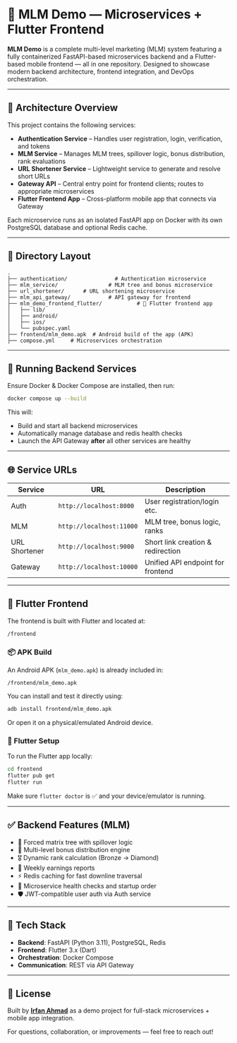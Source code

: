 # 💼 MLM Demo — Microservices + Flutter Frontend

**MLM Demo** is a complete multi-level marketing (MLM) system featuring a fully containerized FastAPI-based microservices backend and a Flutter-based mobile frontend — all in one repository. Designed to showcase modern backend architecture, frontend integration, and DevOps orchestration.

---

## 🔧 Architecture Overview

This project contains the following services:

- **Authentication Service** – Handles user registration, login, verification, and tokens
- **MLM Service** – Manages MLM trees, spillover logic, bonus distribution, rank evaluations
- **URL Shortener Service** – Lightweight service to generate and resolve short URLs
- **Gateway API** – Central entry point for frontend clients; routes to appropriate microservices
- **Flutter Frontend App** – Cross-platform mobile app that connects via Gateway

Each microservice runs as an isolated FastAPI app on Docker with its own PostgreSQL database and optional Redis cache.

---

## 📁 Directory Layout

```
.
├── authentication/               # Authentication microservice
├── mlm_service/                # MLM tree and bonus microservice
├── url_shortener/      # URL shortening microservice
├── mlm_api_gateway/            # API gateway for frontend
├── mlm_demo_frontend_flutter/           # 📱 Flutter frontend app
│   ├── lib/
│   ├── android/
│   ├── ios/
│   └── pubspec.yaml
├── frontend/mlm_demo.apk  # Android build of the app (APK)
├── compose.yml     # Microservices orchestration
```

---

## 🐳 Running Backend Services

Ensure Docker & Docker Compose are installed, then run:

```bash
docker compose up --build
```

This will:
- Build and start all backend microservices
- Automatically manage database and redis health checks
- Launch the API Gateway **after** all other services are healthy

---

## 🌐 Service URLs

| Service         | URL                     | Description                        |
|-----------------|--------------------------|------------------------------------|
| Auth            | `http://localhost:8000`  | User registration/login etc.       |
| MLM             | `http://localhost:11000` | MLM tree, bonus logic, ranks       |
| URL Shortener   | `http://localhost:9000`  | Short link creation & redirection |
| Gateway         | `http://localhost:10000` | Unified API endpoint for frontend  |

---

## 📱 Flutter Frontend

The frontend is built with Flutter and located at:

```
/frontend
```

### 📦 APK Build

An Android APK (`mlm_demo.apk`) is already included in:

```
/frontend/mlm_demo.apk
```

You can install and test it directly using:

```bash
adb install frontend/mlm_demo.apk
```

Or open it on a physical/emulated Android device.

### 📲 Flutter Setup

To run the Flutter app locally:

```bash
cd frontend
flutter pub get
flutter run
```

Make sure `flutter doctor` is ✅ and your device/emulator is running.

---

## ✅ Backend Features (MLM)

- 🌳 Forced matrix tree with spillover logic
- 💸 Multi-level bonus distribution engine
- 🎖 Dynamic rank calculation (Bronze → Diamond)
- 📅 Weekly earnings reports
- ⚡ Redis caching for fast downline traversal
- 🚥 Microservice health checks and startup order
- 🛡️ JWT-compatible user auth via Auth service

---

## 🧪 Tech Stack

- **Backend**: FastAPI (Python 3.11), PostgreSQL, Redis
- **Frontend**: Flutter 3.x (Dart)
- **Orchestration**: Docker Compose
- **Communication**: REST via API Gateway

---

## 📜 License

Built by **[Irfan Ahmad](https://github.com/irfan-ahmad-byte)** as a demo project for full-stack microservices + mobile app integration.

For questions, collaboration, or improvements — feel free to reach out!

